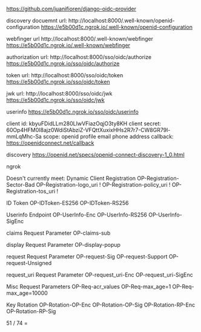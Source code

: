 https://github.com/juanifioren/django-oidc-provider

discovery docuemnt url: 
http://localhost:8000/.well-known/openid-configuration
https://e5b00d1c.ngrok.io/.well-known/openid-configuration

webfinger url
http://localhost:8000/.well-known/webfinger
https://e5b00d1c.ngrok.io/.well-known/webfinger



authorization url: http://localhost:8000/sso/oidc/authorize 
https://e5b00d1c.ngrok.io/sso/oidc/authorize



token url: http://localhost:8000/sso/oidc/token 
https://e5b00d1c.ngrok.io/sso/oidc/token



jwk url: http://localhost:8000/sso/oidc/jwk
https://e5b00d1c.ngrok.io/sso/oidc/jwk


userinfo
https://e5b00d1c.ngrok.io/sso/oidc/userinfo


client id: kbyuFDidLLm280LIwVFiazOqjO3ty8KH
client secret: 60Op4HFM0I8ajz0WdiStAbziZ-VFQttXuxixHHs2R7r7-CW8GR79l-mmLqMhc-Sa
scope: openid profile email phone address
callback: https://openidconnect.net/callback


discovery
https://openid.net/specs/openid-connect-discovery-1_0.html

ngrok


Doesn't currently meet:
Dynamic Client Registration
OP-Registration-Sector-Bad
OP-Registration-logo_uri !
OP-Registration-policy_uri !
OP-Registration-tos_uri !

ID Token
OP-IDToken-ES256
OP-IDToken-RS256


Userinfo Endpoint
OP-UserInfo-Enc
OP-UserInfo-RS256
OP-UserInfo-SigEnc

claims Request Parameter
OP-claims-sub

display Request Parameter
OP-display-popup

request Request Parameter
OP-request-Sig
OP-request-Support
OP-request-Unsigned

request_uri Request Parameter
OP-request_uri-Enc
OP-request_uri-SigEnc

Misc Request Parameters
OP-Req-acr_values
OP-Req-max_age=1
OP-Req-max_age=10000

Key Rotation
OP-Rotation-OP-Enc
OP-Rotation-OP-Sig
OP-Rotation-RP-Enc
OP-Rotation-RP-Sig

51 / 74 = 
